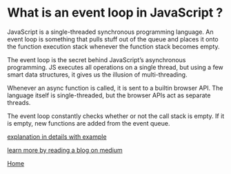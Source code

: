 # What is an event loop in JavaScript ?

JavaScript is a single-threaded synchronous programming language. An event loop is something that pulls stuff out of the queue and places it onto the function execution stack whenever the function stack becomes empty. 

The event loop is the secret behind JavaScript’s asynchronous programming. JS executes all operations on a single thread, but using a few smart data structures, it gives us the illusion of multi-threading.

Whenever an async function is called, it is sent to a builtin browser API. The language itself is single-threaded, but the browser APIs act as separate threads.

The event loop constantly checks whether or not the call stack is empty. If it is empty, new functions are added from the event queue.

[explanation in details with example](https://github.com/subratsir/DSA-JavaScript/blob/main/subratsir/notes/event-loop-explanation.md)

[learn more by reading a blog on medium](https://medium.com/gradeup/asynchronous-javascript-event-loop-1c8de41298dd)

[Home](https://github.com/subratsir/DSA-JavaScript/blob/main/subratsir/README.md)
